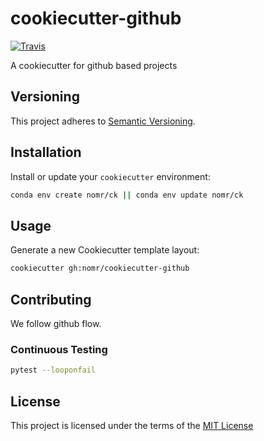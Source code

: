 # cookiecutter-github
[![Travis](https://img.shields.io/travis/nomr/cookiecutter-github.svg?style=flat-square)](https://travis-ci.org/nomr/cookiecutter-github)

A cookiecutter for github based projects

## Versioning
This project adheres to [Semantic Versioning](http://semver.org/).

## Installation
Install or update your `cookiecutter` environment:
```bash
conda env create nomr/ck || conda env update nomr/ck
```

## Usage
Generate a new Cookiecutter template layout:
```bash
cookiecutter gh:nomr/cookiecutter-github
```

## Contributing
We follow github flow.

### Continuous Testing
```bash
pytest --looponfail
```

## License
This project is licensed under the terms of the [MIT License](/LICENSE)
